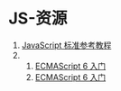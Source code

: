 # JS-资源

1. [JavaScript 标准参考教程](http://javascript.ruanyifeng.com/)
2. 1. [ECMAScript 6 入门](https://wohugb.gitbooks.io/ecmascript-6/content/index.html)
   2. [ECMAScript 6 入门](http://es6.ruanyifeng.com/#docs/let)

